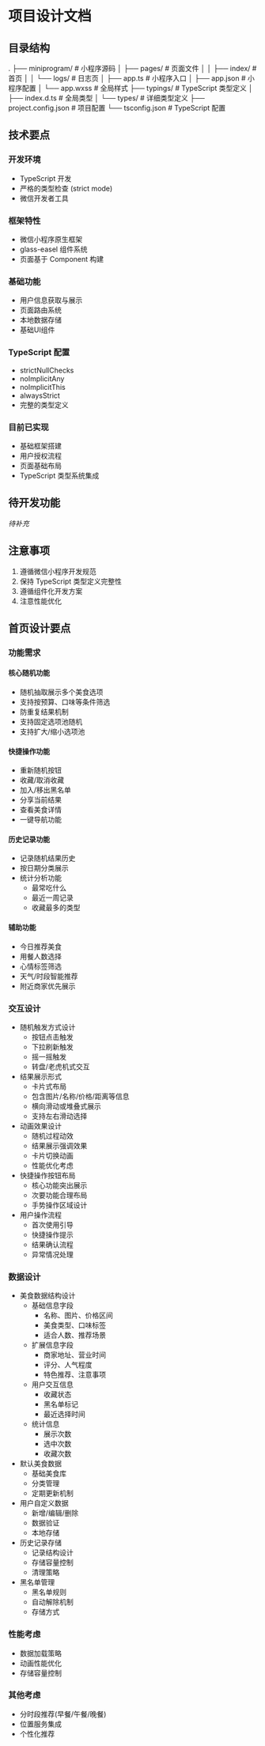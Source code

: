 # 项目设计文档

## 目录结构
.
├── miniprogram/ # 小程序源码
│ ├── pages/ # 页面文件
│ │ ├── index/ # 首页
│ │ └── logs/ # 日志页
│ ├── app.ts # 小程序入口
│ ├── app.json # 小程序配置
│ └── app.wxss # 全局样式
├── typings/ # TypeScript 类型定义
│ ├── index.d.ts # 全局类型
│ └── types/ # 详细类型定义
├── project.config.json # 项目配置
└── tsconfig.json # TypeScript 配置

## 技术要点

### 开发环境
- TypeScript 开发
- 严格的类型检查 (strict mode)
- 微信开发者工具

### 框架特性
- 微信小程序原生框架
- glass-easel 组件系统
- 页面基于 Component 构建

### 基础功能
- 用户信息获取与展示
- 页面路由系统
- 本地数据存储
- 基础UI组件

### TypeScript 配置
- strictNullChecks
- noImplicitAny 
- noImplicitThis
- alwaysStrict
- 完整的类型定义

### 目前已实现
- 基础框架搭建
- 用户授权流程
- 页面基础布局
- TypeScript 类型系统集成

## 待开发功能
_待补充_

## 注意事项
1. 遵循微信小程序开发规范
2. 保持 TypeScript 类型定义完整性
3. 遵循组件化开发方案
4. 注意性能优化

## 首页设计要点

### 功能需求

#### 核心随机功能
- 随机抽取展示多个美食选项
- 支持按预算、口味等条件筛选
- 防重复结果机制
- 支持固定选项池随机
- 支持扩大/缩小选项池

#### 快捷操作功能
- 重新随机按钮
- 收藏/取消收藏
- 加入/移出黑名单
- 分享当前结果
- 查看美食详情
- 一键导航功能

#### 历史记录功能
- 记录随机结果历史
- 按日期分类展示
- 统计分析功能
  - 最常吃什么
  - 最近一周记录
  - 收藏最多的类型

#### 辅助功能
- 今日推荐美食
- 用餐人数选择
- 心情标签筛选
- 天气/时段智能推荐
- 附近商家优先展示

### 交互设计
- 随机触发方式设计
  - 按钮点击触发
  - 下拉刷新触发
  - 摇一摇触发
  - 转盘/老虎机式交互
- 结果展示形式
  - 卡片式布局
  - 包含图片/名称/价格/距离等信息
  - 横向滑动或堆叠式展示
  - 支持左右滑动选择
- 动画效果设计
  - 随机过程动效
  - 结果展示强调效果
  - 卡片切换动画
  - 性能优化考虑
- 快捷操作按钮布局
  - 核心功能突出展示
  - 次要功能合理布局
  - 手势操作区域设计
- 用户操作流程
  - 首次使用引导
  - 快捷操作提示
  - 结果确认流程
  - 异常情况处理

### 数据设计
- 美食数据结构设计
  - 基础信息字段
    * 名称、图片、价格区间
    * 美食类型、口味标签
    * 适合人数、推荐场景
  - 扩展信息字段
    * 商家地址、营业时间
    * 评分、人气程度
    * 特色推荐、注意事项
  - 用户交互信息
    * 收藏状态
    * 黑名单标记
    * 最近选择时间
  - 统计信息
    * 展示次数
    * 选中次数
    * 收藏次数
- 默认美食数据
  - 基础美食库
  - 分类管理
  - 定期更新机制
- 用户自定义数据
  - 新增/编辑/删除
  - 数据验证
  - 本地存储
- 历史记录存储
  - 记录结构设计
  - 存储容量控制
  - 清理策略
- 黑名单管理
  - 黑名单规则
  - 自动解除机制
  - 存储方式

### 性能考虑
- 数据加载策略
- 动画性能优化
- 存储容量控制

### 其他考虑
- 分时段推荐(早餐/午餐/晚餐)
- 位置服务集成
- 个性化推荐


